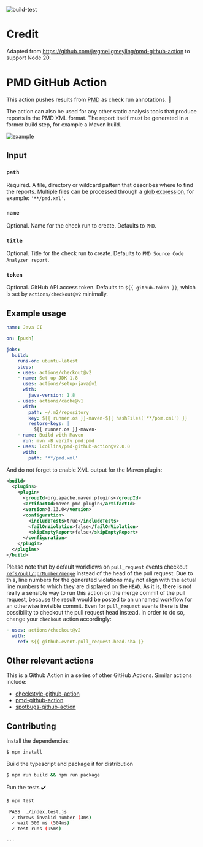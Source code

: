 ![build-test](https://github.com/lcollins/pmd-github-action/workflows/build-test/badge.svg)

# Credit

Adapted from https://github.com/jwgmeligmeyling/pmd-github-action to support Node 20.

# PMD GitHub Action

This action pushes results from [PMD](https://pmd.github.io/) as check run annotations. :rocket:

The action can also be used for any other static analysis tools that produce reports in the PMD XML format.
The report itself must be generated in a former build step, for example a Maven build.

![example](images/example.png)

## Input

### `path`
Required. A file, directory or wildcard pattern that describes where to find the reports.
Multiple files can be processed through a [glob expression](https://github.com/actions/toolkit/tree/master/packages/glob), for example: `'**/pmd.xml'`.

### `name`
Optional. Name for the check run to create. Defaults to `PMD`.

### `title`
Optional. Title for the check run to create. Defaults to `PMD Source Code Analyzer report`.

### `token`
Optional. GitHub API access token. Defaults to `${{ github.token }}`, which is set by `actions/checkout@v2` minimally.

## Example usage

```yaml
name: Java CI

on: [push]

jobs:
  build:
    runs-on: ubuntu-latest
    steps:
    - uses: actions/checkout@v2
    - name: Set up JDK 1.8
      uses: actions/setup-java@v1
      with:
        java-version: 1.8
    - uses: actions/cache@v1
      with:
        path: ~/.m2/repository
        key: ${{ runner.os }}-maven-${{ hashFiles('**/pom.xml') }}
        restore-keys: |
          ${{ runner.os }}-maven-
    - name: Build with Maven
      run: mvn -B verify pmd:pmd
    - uses: lcollins/pmd-github-action@v2.0.0
      with:
        path: '**/pmd.xml'
```

And do not forget to enable XML output for the Maven plugin:

```xml
<build>
  <plugins>
    <plugin>
      <groupId>org.apache.maven.plugins</groupId>
      <artifactId>maven-pmd-plugin</artifactId>
      <version>3.13.0</version>
      <configuration>
        <includeTests>true</includeTests>
        <failOnViolation>false</failOnViolation>
        <skipEmptyReport>false</skipEmptyReport>
      </configuration>
    </plugin>
  </plugins>
</build>
```

Please note that by default workflows on `pull_request` events checkout [`refs/pull/:prNumber/merge`](https://help.github.com/en/actions/reference/events-that-trigger-workflows) instead of the head of the pull request.
Due to this, line numbers for the generated violations may not align with the actual line numbers to which they are displayed on the `HEAD`.
As it is, there is not really a sensible way to run this action on the merge commit of the pull request, because the result would be posted to an unnamed workflow for an otherwise invisible commit.
Even for `pull_request` events there is the possibility to checkout the pull request head instead. In order to do so, change your `checkout` action accordingly:

```yaml
- uses: actions/checkout@v2
  with:
    ref: ${{ github.event.pull_request.head.sha }}
```

## Other relevant actions
This is a Github Action in a series of other GitHub Actions. Similar actions include:

* [checkstyle-github-action](https://github.com/lcollins/checkstyle-github-action)
* [pmd-github-action](https://github.com/lcollins/pmd-github-action)
* [spotbugs-github-action](https://github.com/lcollins/spotbugs-github-action)


## Contributing

Install the dependencies:

```bash
$ npm install
```

Build the typescript and package it for distribution
```bash
$ npm run build && npm run package
```

Run the tests :heavy_check_mark:  
```bash
$ npm test

 PASS  ./index.test.js
  ✓ throws invalid number (3ms)
  ✓ wait 500 ms (504ms)
  ✓ test runs (95ms)

...
```
